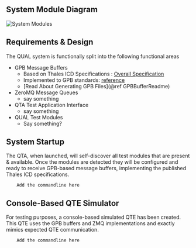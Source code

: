 System Module Diagram
---------------------
![System Modules](design.png "Modules")

Requirements & Design
---------------------
The QUAL system is functionally split into the following functional areas

- GPB Message Buffers
    + Based on Thales ICD Specifications :  [Overall Specification](file://something.pdf)
    + Implemented to GPB standards: [reference](https://developers.google.com/protocol-buffers/)
    + [Read About Generating GPB Files](@ref GPBBufferReadme)
- ZeroMQ Message Queues
    + say something
- QTA Test Application Interface
    + say something
- QUAL Test Modules
    + Say something?


System Startup
--------------
The QTA, when launched, will self-discover all test modules that are present & available.  Once the modules are detected they
will be configured and ready to receive GPB-based message buffers, implementing the published Thales ICD specifications.

~~~~
    Add the commandline here
~~~~

Console-Based QTE Simulator
---------------------------
For testing purposes, a console-based simulated QTE has been created.  This QTE uses the GPB buffers and ZMQ implementations and exactly mimics expected QTE communication. 

~~~~
    Add the commandline here
~~~~

